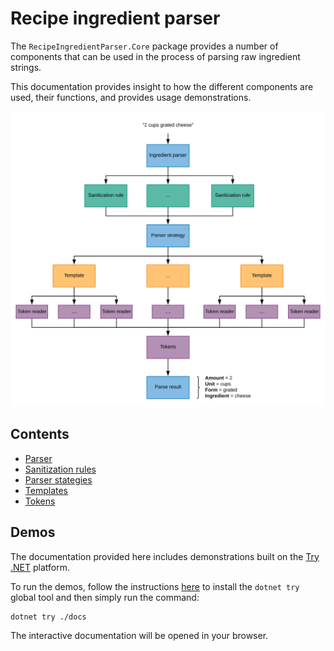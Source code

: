 # Recipe ingredient parser

The `RecipeIngredientParser.Core` package provides a number of components that can be used in the process
of parsing raw ingredient strings. 

This documentation provides insight to how the different components are used, 
their functions, and provides usage demonstrations.

![Core parser structure](./images/core-structure.svg)

## Contents

- [Parser](./parser.md)
- [Sanitization rules](./sanitization-rules.md)
- [Parser stategies](./parser-strategies.md)
- [Templates](./templates.md)
- [Tokens](./tokens.md)

## Demos

The documentation provided here includes demonstrations built on the [Try .NET](https://dotnet.microsoft.com/platform/try-dotnet)
platform. 

To run the demos, follow the instructions [here](https://github.com/dotnet/try/blob/master/DotNetTryLocal.md) to install the 
`dotnet try` global tool and then simply run the command:

```
dotnet try ./docs
```

The interactive documentation will be opened in your browser.